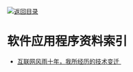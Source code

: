 [![返回目录](https://parg.co/UGo)](https://parg.co/b4z) 
 
 


 


 


 



# 软件应用程序资料索引



- [互联网风雨十年，我所经历的技术变迁 ](http://zhangtielei.com/posts/blog-mobile-to-ai.html?hmsr=toutiao.io&utm_medium=toutiao.io&utm_source=toutiao.io)
